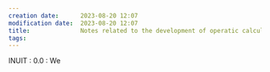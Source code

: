 ```yaml
---
creation date:		2023-08-20 12:07
modification date:	2023-08-20 12:07
title: 				Notes related to the development of operatic calculus
tags:
---
```


INUIT : 0.0 : We